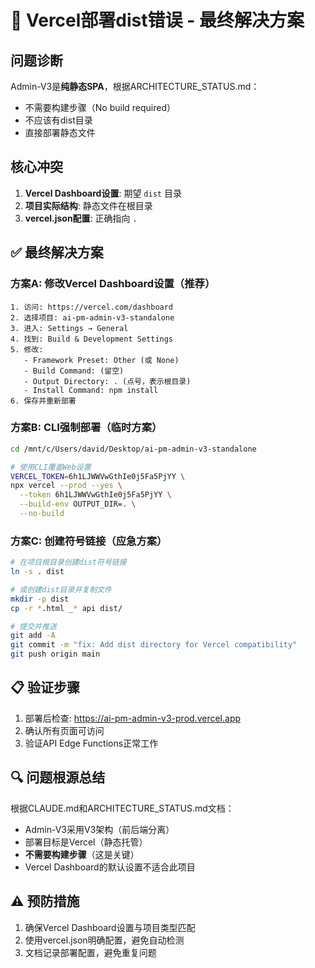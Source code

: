 # 🚨 Vercel部署dist错误 - 最终解决方案

## 问题诊断
Admin-V3是**纯静态SPA**，根据ARCHITECTURE_STATUS.md：
- 不需要构建步骤（No build required）
- 不应该有dist目录
- 直接部署静态文件

## 核心冲突
1. **Vercel Dashboard设置**: 期望 `dist` 目录
2. **项目实际结构**: 静态文件在根目录
3. **vercel.json配置**: 正确指向 `.` 

## ✅ 最终解决方案

### 方案A: 修改Vercel Dashboard设置（推荐）
```
1. 访问: https://vercel.com/dashboard
2. 选择项目: ai-pm-admin-v3-standalone
3. 进入: Settings → General
4. 找到: Build & Development Settings
5. 修改:
   - Framework Preset: Other (或 None)
   - Build Command: (留空)
   - Output Directory: . (点号，表示根目录)
   - Install Command: npm install
6. 保存并重新部署
```

### 方案B: CLI强制部署（临时方案）
```bash
cd /mnt/c/Users/david/Desktop/ai-pm-admin-v3-standalone

# 使用CLI覆盖Web设置
VERCEL_TOKEN=6h1LJWWVwGthIe0j5Fa5PjYY \
npx vercel --prod --yes \
  --token 6h1LJWWVwGthIe0j5Fa5PjYY \
  --build-env OUTPUT_DIR=. \
  --no-build
```

### 方案C: 创建符号链接（应急方案）
```bash
# 在项目根目录创建dist符号链接
ln -s . dist

# 或创建dist目录并复制文件
mkdir -p dist
cp -r *.html _* api dist/

# 提交并推送
git add -A
git commit -m "fix: Add dist directory for Vercel compatibility"
git push origin main
```

## 📋 验证步骤
1. 部署后检查: https://ai-pm-admin-v3-prod.vercel.app
2. 确认所有页面可访问
3. 验证API Edge Functions正常工作

## 🔍 问题根源总结
根据CLAUDE.md和ARCHITECTURE_STATUS.md文档：
- Admin-V3采用V3架构（前后端分离）
- 部署目标是Vercel（静态托管）
- **不需要构建步骤**（这是关键）
- Vercel Dashboard的默认设置不适合此项目

## ⚠️ 预防措施
1. 确保Vercel Dashboard设置与项目类型匹配
2. 使用vercel.json明确配置，避免自动检测
3. 文档记录部署配置，避免重复问题